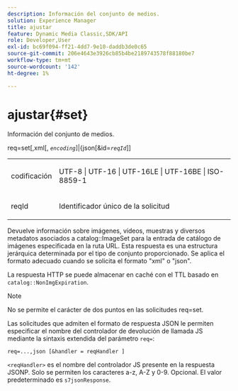 ```yaml
---
description: Información del conjunto de medios.
solution: Experience Manager
title: ajustar
feature: Dynamic Media Classic,SDK/API
role: Developer,User
exl-id: bc69f094-ff21-4dd7-9e10-daddb3de0c65
source-git-commit: 206e4643e3926cb85b4be2189743578f88180be7
workflow-type: tm+mt
source-wordcount: '142'
ht-degree: 1%

---
```


# ajustar{#set}

Información del conjunto de medios.

req=set[,xml[, *`encoding`*]|{json[&amp;id=*`reqId`*]]

<table id="simpletable_02C955F4EBAD4251A728F0FC68F432B5"> 
 <tr class="strow"> 
  <td class="stentry"> <p><span class="varname"> codificación</span> </p> </td> 
  <td class="stentry"> <p><span class="codeph"> UTF-8 | UTF-16 | UTF-16LE | UTF-16BE | ISO-8859-1</span> </p></td> 
 </tr> 
 <tr class="strow"> 
  <td class="stentry"> <p><span class="varname"> reqId</span> </p></td> 
  <td class="stentry"> <p>Identificador único de la solicitud </p></td> 
 </tr> 
</table>

Devuelve información sobre imágenes, vídeos, muestras y diversos metadatos asociados a catalog::ImageSet para la entrada de catálogo de imágenes especificada en la ruta URL. Esta respuesta es una estructura jerárquica determinada por el tipo de conjunto proporcionado. Se aplica el formato adecuado cuando se solicita el formato &quot;xml&quot; o &quot;json&quot;.

La respuesta HTTP se puede almacenar en caché con el TTL basado en `catalog::NonImgExpiration`.

>[!NOTE]
>
>No se permite el carácter de dos puntos en las solicitudes req=set.

Las solicitudes que admiten el formato de respuesta JSON le permiten especificar el nombre del controlador de devolución de llamada JS mediante la sintaxis extendida del parámetro `req=`:

`req=...,json [&handler = reqHandler ]`

`<reqHandler>` es el nombre del controlador JS presente en la respuesta JSONP. Solo se permiten los caracteres a-z, A-Z y 0-9. Opcional. El valor predeterminado es `s7jsonResponse`.
